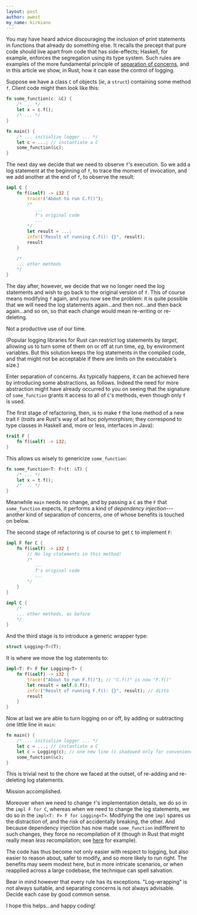 ```yaml
---
layout: post
author: awest
my_name: kirkiano
---
```


You may have heard advice discouraging the inclusion of print statements in
functions that already do something else. It recalls the precept that pure code
should live apart from code that has side-effects; Haskell, for example,
enforces the segregation using its type system. Such rules are examples of the
more fundamental principle of
[separation of concerns](../25/separation-of-concerns.html),
and in this article we show, in Rust, how it can ease the control of logging.

Suppose we have a class `C` of objects (*ie*, a `struct`) containing some
method `f`.  Client code might then look like this:
```rust
fn some_function(c: &C) {
    /* ... */
    let x = c.f();
    /* ... */
}

fn main() {
    /* ... initialize logger ... */
    let c = ...; // instantiate a C
    some_function(&c);
}
```
The next day we decide that we need to observe `f`'s execution. So we add a log
statement at the beginning of `f`, to trace the moment of invocation, and we
add another at the end of `f`, to observe the result:
```rust
impl C {
    fn f(&self) -> i32 {
        trace!("About to run C.f()");
        /*
           ...
           f's original code
           ...
        */
        let result = ...;
        info!("Result of running C.f(): {}", result);
        result
    }

    /*
    ... other methods
    */
}
```

The day after, however, we decide that we no longer need the log statements and
wish to go back to the original version of `f`. This of course means modifying
`f` again, and you now see the problem: it is quite possible that we will need
the log statements again...and then not...and then back again...and so on, so
that each change would mean re-writing or re-deleting.

Not a productive use of our time.

(Popular logging libraries for Rust can restrict log statements by *target*,
allowing us to turn some of them on or off at run time, *eg*, by environment
variables. But this solution keeps the log statements in the compiled code, and
that might not be acceptable if there are limits on the executable's size.)

Enter separation of concerns. As typically happens, it can be achieved here by
introducing some abstractions, as follows. Indeed the need for more abstraction
might have already occurred to you on seeing that the signature of
`some_function` grants it access to all of `C`'s methods, even though only `f`
is used.

The first stage of refactoring, then, is to make `f` the lone method of a new
trait `F` (*traits* are Rust's way of ad hoc polymorphism; they correspond to
type classes in Haskell and, more or less, interfaces in Java):
```rust
trait F {
    fn f(&self) -> i32;
}
```
This allows us wisely to genericize `some_function`:
```rust
fn some_function<T: F>(t: &T) {
    /* ... */
    let x = t.f();
    /* ... */
}
```
Meanwhile `main` needs no change, and by passing a `C` as the `F` that
`some_function` expects, it performs a kind of *dependency injection*---another
kind of separation of concerns, one of whose benefits is touched on below.

The second stage of refactoring is of course to get `C` to implement `F`:
```rust
impl F for C {
    fn f(&self) -> i32 {
        // No log statements in this method!
        /*
           ...
           f's original code
           ...
        */
    }
}

impl C {
    /*
    ... other methods, as before
    */
}
```
And the third stage is to introduce a generic wrapper type:
```rust
struct Logging<T>(T);
```
It is where we move the log statements to:
```rust
impl<T: F> F for Logging<T> {
    fn f(&self) -> i32 {
        trace!("About to run F.f()"); // "C.f()" is now "F.f()"
        let result = self.0.f();
        info!("Result of running F.f(): {}", result); // ditto
        result
    }
}
```
Now at last we are able to turn logging on or off, by adding or subtracting one
little line in `main`:
```rust
fn main() {
    /* ... initialize logger ... */
    let c = ...; // instantiate a C
    let c = Logging(c); // one new line (c shadowed only for convenience)
    some_function(&c);
}
```
This is trivial next to the chore we faced at the outset, of re-adding and
re-deleting log statements.

Mission accomplished.

Moreover when we need to change `f`'s implementation details, we do so in the
`impl F for C`, whereas when we need to change the log statements, we do so in
the `impl<T: F> F for Logging<T>`. Modifying the one `impl` spares us the
distraction of, and the risk of accidentally breaking, the other. And because
dependency injection has now made `some_function` indifferent to such changes,
they force no recompilation of it (though in Rust that might really mean *less*
recompilation; see [here](https://stackoverflow.com/a/44349724) for example).

The code has thus become not only easier with respect to logging, but also
easier to reason about, safer to modify, and so more likely to run right. The
benefits may seem modest here, but in more intricate scenarios, or when
reapplied across a large codebase, the technique can spell salvation.

Bear in mind however that every rule has its exceptions. "Log-wrapping" is not
always suitable, and separating concerns is not always advisable. Decide each
case by good common sense.

I hope this helps...and happy coding!